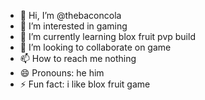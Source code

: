 - 👋 Hi, I’m @thebaconcola
- 👀 I’m interested in gaming
- 🌱 I’m currently learning blox fruit pvp build
- 💞️ I’m looking to collaborate on game
- 📫 How to reach me nothing
- 😄 Pronouns: he him
- ⚡ Fun fact: i like blox fruit game

<!---
thebaconcola/thebaconcola is a ✨ special ✨ repository because its `README.md` (this file) appears on your GitHub profile.
You can click the Preview link to take a look at your changes.
--->
